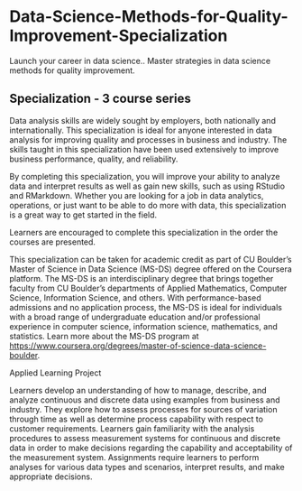 # Data-Science-Methods-for-Quality-Improvement-Specialization
Launch your career in data science.. Master strategies in data science methods for quality improvement.

## Specialization - 3 course series
Data analysis skills are widely sought by employers, both nationally and internationally. This specialization is ideal for anyone interested in data analysis for improving quality and processes in business and industry. The skills taught in this specialization have been used extensively to improve business performance, quality, and reliability.

By completing this specialization, you will improve your ability to analyze data and interpret results as well as gain new skills, such as using RStudio and RMarkdown. Whether you are looking for a job in data analytics, operations, or just want to be able to do more with data, this specialization is a great way to get started in the field. 

Learners are encouraged to complete this specialization in the order the courses are presented.

This specialization can be taken for academic credit as part of CU Boulder’s Master of Science in Data Science (MS-DS) degree offered on the Coursera platform. The MS-DS is an interdisciplinary degree that brings together faculty from CU Boulder’s departments of Applied Mathematics, Computer Science, Information Science, and others. With performance-based admissions and no application process, the MS-DS is ideal for individuals with a broad range of undergraduate education and/or professional experience in computer science, information science, mathematics, and statistics. Learn more about the MS-DS program at https://www.coursera.org/degrees/master-of-science-data-science-boulder.

Applied Learning Project

Learners develop an understanding of how to manage, describe, and analyze continuous and discrete data using examples from business and industry. They explore how to assess processes for sources of variation through time as well as determine process capability with respect to customer requirements. Learners gain familiarity with the analysis procedures to assess measurement systems for continuous and discrete data in order to make decisions regarding the capability and acceptability of the measurement system. Assignments require learners to perform analyses for various data types and scenarios, interpret results, and make appropriate decisions.
